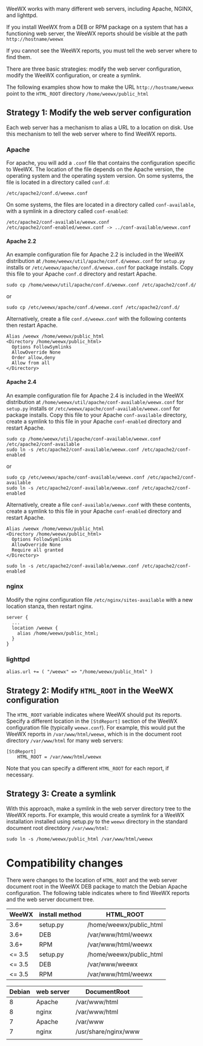 WeeWX works with many different web servers, including Apache, NGINX, and lighttpd.

If you install WeeWX from a DEB or RPM package on a system that has a functioning web server, the WeeWX reports should be visible at the path `http://hostname/weewx`

If you cannot see the WeeWX reports, you must tell the web server where to find them.

There are three basic strategies: modify the web server configuration, modify the WeeWX configuration, or create a symlink.

The following examples show how to make the URL `http://hostname/weewx` point to the `HTML_ROOT` directory `/home/weewx/public_html`

## Strategy 1: Modify the web server configuration

Each web server has a mechanism to alias a URL to a location on disk.  Use this mechanism to tell the web server where to find WeeWX reports.

### Apache

For apache, you will add a `.conf` file that contains the configuration specific to WeeWX.  The location of the file depends on the Apache version, the operating system and the operating system version.  On some systems, the file is located in a directory called `conf.d`:

```
/etc/apache2/conf.d/weewx.conf
```

On some systems, the files are located in a directory called `conf-available`, with a symlink in a directory called `conf-enabled`:

```
/etc/apache2/conf-available/weewx.conf
/etc/apache2/conf-enabled/weewx.conf -> ../conf-available/weewx.conf
```

#### Apache 2.2

An example configuration file for Apache 2.2 is included in the WeeWX distribution at `/home/weewx/util/apache/conf.d/weewx.conf` for `setup.py` installs or `/etc/weewx/apache/conf.d/weewx.conf` for package installs. Copy this file to your Apache `conf.d` directory and restart Apache.

```
sudo cp /home/weewx/util/apache/conf.d/weewx.conf /etc/apache2/conf.d/
```

or

```
sudo cp /etc/weewx/apache/conf.d/weewx.conf /etc/apache2/conf.d/
```

Alternatively, create a file `conf.d/weewx.conf` with the following contents then restart Apache.
~~~~~
Alias /weewx /home/weewx/public_html
<Directory /home/weewx/public_html>
  Options FollowSymlinks
  AllowOverride None
  Order allow,deny
  Allow from all
</Directory>
~~~~~

#### Apache 2.4

An example configuration file for Apache 2.4 is included in the WeeWX distribution at `/home/weewx/util/apache/conf-available/weewx.conf` for `setup.py` installs or `/etc/weewx/apache/conf-available/weewx.conf` for package installs. Copy this file to your Apache `conf-available` directory, create a symlink to this file in your Apache `conf-enabled` directory and restart Apache.

```
sudo cp /home/weewx/util/apache/conf-available/weewx.conf /etc/apache2/conf-available
sudo ln -s /etc/apache2/conf-available/weewx.conf /etc/apache2/conf-enabled
```

or

```
sudo cp /etc/weewx/apache/conf-available/weewx.conf /etc/apache2/conf-available
sudo ln -s /etc/apache2/conf-available/weewx.conf /etc/apache2/conf-enabled
```

Alternatively, create a file `conf-available/weewx.conf` with these contents, create a symlink to this file in your Apache `conf-enabled` directory and restart Apache.

~~~~~
Alias /weewx /home/weewx/public_html
<Directory /home/weewx/public_html>
  Options FollowSymlinks
  AllowOverride None
  Require all granted
</Directory>
~~~~~

```
sudo ln -s /etc/apache2/conf-available/weewx.conf /etc/apache2/conf-enabled
```
### nginx

Modify the nginx configuration file `/etc/nginx/sites-available` with a new location stanza, then restart nginx.
~~~~~
server {
  ...
  location /weewx {
    alias /home/weewx/public_html;
  }
}
~~~~~

### lighttpd

~~~~~
alias.url += ( "/weewx" => "/home/weewx/public_html" )
~~~~~

## Strategy 2: Modify `HTML_ROOT` in the WeeWX configuration

The `HTML_ROOT` variable indicates where WeeWX should put its reports.  Specify a different location in the `[StdReport]` section of the WeeWX configuration file (typically `weewx.conf`).  For example, this would put the WeeWX reports in `/var/www/html/weewx`, which is in the document root directory `/var/www/html` for many web servers:

~~~~~
[StdReport]
    HTML_ROOT = /var/www/html/weewx
~~~~~

Note that you can specify a different `HTML_ROOT` for each report, if necessary.

## Strategy 3: Create a symlink

With this approach, make a symlink in the web server directory tree to the WeeWX reports.  For example, this would create a symlink for a WeeWX installation installed using setup.py to the `weewx` directory in the standard document root directdory `/var/www/html`:

~~~~~
sudo ln -s /home/weewx/public_html /var/www/html/weewx
~~~~~

# Compatibility changes

There were changes to the location of `HTML_ROOT` and the web server document root in the WeeWX DEB package to match the Debian Apache configuration.  The following table indicates where to find WeeWX reports and the web server document tree.

| WeeWX | install method | HTML_ROOT |
|---|---|---|
| 3.6+ | setup.py | /home/weewx/public_html |
| 3.6+ | DEB      | /var/www/html/weewx |
| 3.6+ | RPM      | /var/www/html/weewx |
| <= 3.5 | setup.py | /home/weewx/public_html |
| <= 3.5 | DEB      | /var/www/weewx |
| <= 3.5 | RPM      | /var/www/html/weewx |

| Debian | web server | DocumentRoot |
|-----|-----|-----|
| 8 | Apache | /var/www/html |
| 8 | nginx  | /var/www/html |
| 7 | Apache | /var/www |
| 7 | nginx  | /usr/share/nginx/www |
| | | |

